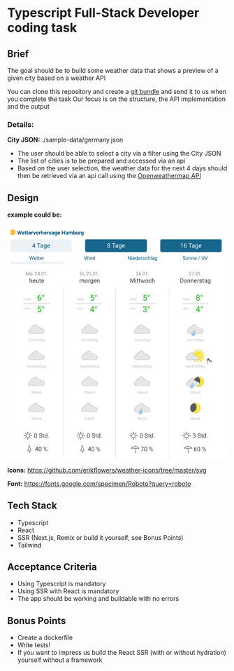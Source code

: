 # Typescript Full-Stack Developer coding task

## Brief

The goal should be to build some weather data that shows a preview of a given city based on a weather API

You can clone this repository and create a [git bundle](https://git-scm.com/docs/git-bundle) and send it to us when you complete the task
Our focus is on the structure, the API implementation and the output

### Details:

**City JSON:** ./sample-data/germany.json

- The user should be able to select a city via a filter using the City JSON
- The list of cities is to be prepared and accessed via an api
- Based on the user selection, the weather data for the next 4 days should then be retrieved via an api call using the [Openweathermap API](http://api.openweathermap.org/data/2.5/forecast?q=hamburg&appid=a1662cb667d77b98cdd83e278af62b30)

## Design

**example could be:**

![Hamburg Beispieldaten](./sample-data/sample-frontend-wetteronline_de-hamburg.png)

**Icons:** https://github.com/erikflowers/weather-icons/tree/master/svg

**Font:** https://fonts.google.com/specimen/Roboto?query=roboto

## Tech Stack

- Typescript
- React
- SSR (Next.js, Remix or build it yourself, see Bonus Points)
- Tailwind

## Acceptance Criteria

- Using Typescript is mandatory
- Using SSR with React is mandatory
- The app should be working and buildable with no errors

## Bonus Points
- Create a dockerfile
- Write tests!
- If you want to impress us build the React SSR (with or without hydration) yourself without a framework
